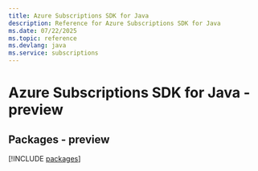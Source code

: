 ```yaml
---
title: Azure Subscriptions SDK for Java
description: Reference for Azure Subscriptions SDK for Java
ms.date: 07/22/2025
ms.topic: reference
ms.devlang: java
ms.service: subscriptions
---
```

# Azure Subscriptions SDK for Java - preview
## Packages - preview
[!INCLUDE [packages](subscriptions-index.md)]